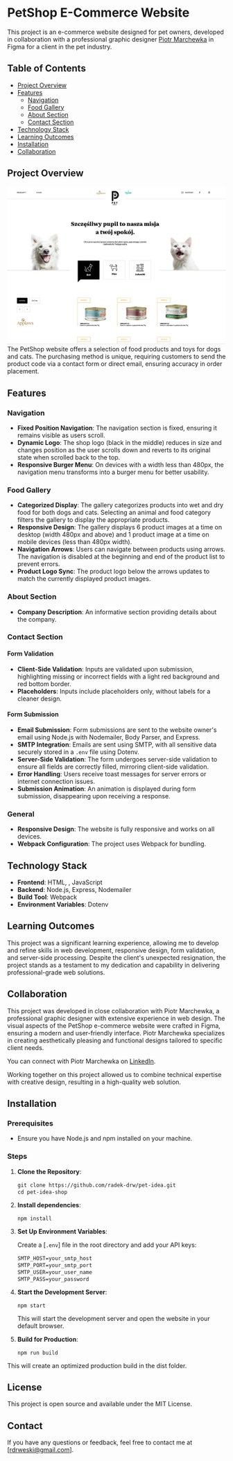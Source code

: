 # PetShop E-Commerce Website

This project is an e-commerce website designed for pet owners, developed in collaboration with a professional graphic designer [Piotr Marchewka](https://www.linkedin.com/in/piotr-marchewka-9a9a69173/) in Figma for a client in the pet industry.

## Table of Contents

- [Project Overview](#project-overview)
- [Features](#features)
  - [Navigation](#navigation)
  - [Food Gallery](#food-gallery)
  - [About Section](#about-section)
  - [Contact Section](#contact-section)
- [Technology Stack](#technology-stack)
- [Learning Outcomes](#learning-outcomes)
- [Installation](#installation)
- [Collaboration](#collaboration)

## Project Overview

![PetShop Website Screenshot](page_screenshot.png)
The PetShop website offers a selection of food products and toys for dogs and cats. The purchasing method is unique, requiring customers to send the product code via a contact form or direct email, ensuring accuracy in order placement.

## Features

### Navigation

- **Fixed Position Navigation**: The navigation section is fixed, ensuring it remains visible as users scroll.
- **Dynamic Logo**: The shop logo (black in the middle) reduces in size and changes position as the user scrolls down and reverts to its original state when scrolled back to the top.
- **Responsive Burger Menu**: On devices with a width less than 480px, the navigation menu transforms into a burger menu for better usability.

### Food Gallery

- **Categorized Display**: The gallery categorizes products into wet and dry food for both dogs and cats. Selecting an animal and food category filters the gallery to display the appropriate products.
- **Responsive Design**: The gallery displays 6 product images at a time on desktop (width 480px and above) and 1 product image at a time on mobile devices (less than 480px width).
- **Navigation Arrows**: Users can navigate between products using arrows. The navigation is disabled at the beginning and end of the product list to prevent errors.
- **Product Logo Sync**: The product logo below the arrows updates to match the currently displayed product images.

### About Section

- **Company Description**: An informative section providing details about the company.

### Contact Section

#### Form Validation

- **Client-Side Validation**: Inputs are validated upon submission, highlighting missing or incorrect fields with a light red background and red bottom border.
- **Placeholders**: Inputs include placeholders only, without labels for a cleaner design.

#### Form Submission

- **Email Submission**: Form submissions are sent to the website owner's email using Node.js with Nodemailer, Body Parser, and Express.
- **SMTP Integration**: Emails are sent using SMTP, with all sensitive data securely stored in a `.env` file using Dotenv.
- **Server-Side Validation**: The form undergoes server-side validation to ensure all fields are correctly filled, mirroring client-side validation.
- **Error Handling**: Users receive toast messages for server errors or internet connection issues.
- **Submission Animation**: An animation is displayed during form submission, disappearing upon receiving a response.

### General

- **Responsive Design**: The website is fully responsive and works on all devices.
- **Webpack Configuration**: The project uses Webpack for bundling.

## Technology Stack

- **Frontend**: HTML, , JavaScript
- **Backend**: Node.js, Express, Nodemailer
- **Build Tool**: Webpack
- **Environment Variables**: Dotenv

## Learning Outcomes

This project was a significant learning experience, allowing me to develop and refine skills in web development, responsive design, form validation, and server-side processing. Despite the client's unexpected resignation, the project stands as a testament to my dedication and capability in delivering professional-grade web solutions.

## Collaboration

This project was developed in close collaboration with Piotr Marchewka, a professional graphic designer with extensive experience in web design. The visual aspects of the PetShop e-commerce website were crafted in Figma, ensuring a modern and user-friendly interface. Piotr Marchewka specializes in creating aesthetically pleasing and functional designs tailored to specific client needs.

You can connect with Piotr Marchewka on [LinkedIn](https://www.linkedin.com/in/piotr-marchewka-9a9a69173/).

Working together on this project allowed us to combine technical expertise with creative design, resulting in a high-quality web solution.

## Installation

### Prerequisites

- Ensure you have Node.js and npm installed on your machine.

### Steps

1. **Clone the Repository**:

   ```shell
   git clone https://github.com/radek-drw/pet-idea.git
   cd pet-idea-shop
   ```

2. **Install dependencies**:

   ```shell
   npm install
   ```

3. **Set Up Environment Variables**:

   Create a [`.env`] file in the root directory and add your API keys:

   ```env
   SMTP_HOST=your_smtp_host
   SMTP_PORT=your_smtp_port
   SMTP_USER=your_user_name
   SMTP_PASS=your_password
   ```

4. **Start the Development Server**:

   ```shell
   npm start
   ```

   This will start the development server and open the website in your default browser.

5. **Build for Production**:

   ```shell
   npm run build
   ```

This will create an optimized production build in the dist folder.

## License

This project is open source and available under the MIT License.

## Contact

If you have any questions or feedback, feel free to contact me at [rdrweski@gmail.com].
